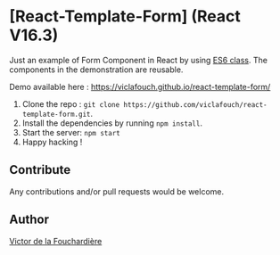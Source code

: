 # [React-Template-Form] (React V16.3)

Just an example of Form Component in React by using [ES6 class](https://developer.mozilla.org/fr/docs/Web/JavaScript/Reference/Classes). The components in the demonstration are reusable.

Demo available here : https://viclafouch.github.io/react-template-form/

1. Clone the repo : `git clone https://github.com/viclafouch/react-template-form.git`.
2. Install the dependencies by running `npm install`.
3. Start the server: `npm start`
4. Happy hacking !

## Contribute

Any contributions and/or pull requests would be welcome.

## Author
[Victor de la Fouchardière](http://www.victor-de-la-fouchardiere.fr/)
